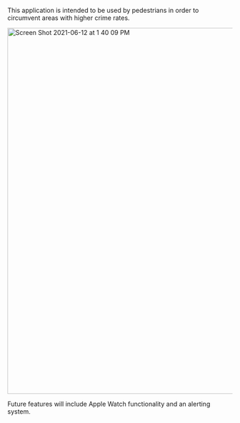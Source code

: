 This application is intended to be used by pedestrians in order to circumvent areas with higher crime rates.

<img width="821" alt="Screen Shot 2021-06-12 at 1 40 09 PM" src="https://user-images.githubusercontent.com/32420787/121788774-e13e2500-cb84-11eb-9f11-e87cd3bb078e.png">


Future features will include Apple Watch functionality and an alerting system.
